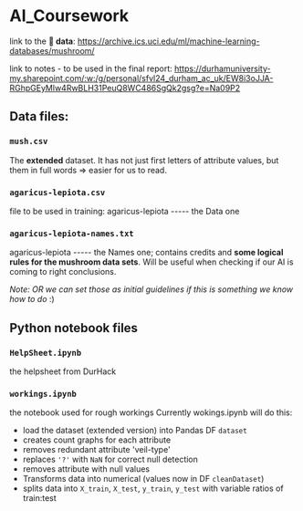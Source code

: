 # AI_Coursework
link to the **🍄 data**: https://archive.ics.uci.edu/ml/machine-learning-databases/mushroom/

link to notes - to be used in the final report: https://durhamuniversity-my.sharepoint.com/:w:/g/personal/sfvl24_durham_ac_uk/EW8i3oJJA-RGhpGEyMlw4RwBLH31PeuQ8WC486SgQk2gsg?e=Na09P2


## Data files:
### `mush.csv`
The **extended** dataset. It has not just first letters of attribute values, but them in full words => easier for us to read.


### `agaricus-lepiota.csv`
file to be used in training: agaricus-lepiota ----- the Data one


### `agaricus-lepiota-names.txt`
agaricus-lepiota ----- the Names one; contains credits and **some logical rules for the mushroom data sets**. Will be useful when checking if our AI is coming to right conclusions.

*Note: OR we can set those as initial guidelines if this is something we know how to do* :)


## Python notebook files
### `HelpSheet.ipynb`
the helpsheet from DurHack


### `workings.ipynb`
the notebook used for rough workings
Currently wokings.ipynb will do this:
- load the dataset (extended version) into Pandas DF `dataset`
- creates count graphs for each attribute
- removes redundant attribute 'veil-type'
- replaces `'?'` with `NaN` for correct null detection
- removes attribute with null values
- Transforms data into numerical (values now in DF `cleanDataset`)
- splits data into `X_train`, `X_test`, `y_train`, `y_test` with variable ratios of train:test

